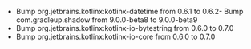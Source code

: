 - Bump org.jetbrains.kotlinx:kotlinx-datetime from 0.6.1 to 0.6.2- Bump com.gradleup.shadow from 9.0.0-beta8 to 9.0.0-beta9
- Bump org.jetbrains.kotlinx:kotlinx-io-bytestring from 0.6.0 to 0.7.0
- Bump org.jetbrains.kotlinx:kotlinx-io-core from 0.6.0 to 0.7.0
